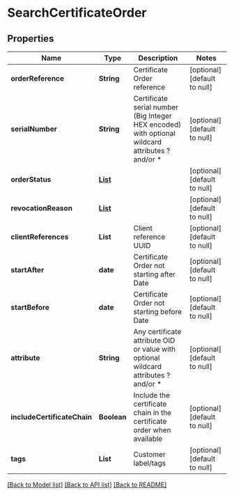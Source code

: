 # SearchCertificateOrder
## Properties

| Name | Type | Description | Notes |
|------------ | ------------- | ------------- | -------------|
| **orderReference** | **String** | Certificate Order reference | [optional] [default to null] |
| **serialNumber** | **String** | Certificate serial number (Big Integer HEX encoded) with optional wildcard attributes ? and/or * | [optional] [default to null] |
| **orderStatus** | [**List**](CertificateOrderStatus.md) |  | [optional] [default to null] |
| **revocationReason** | [**List**](RevocationReason.md) |  | [optional] [default to null] |
| **clientReferences** | **List** | Client reference UUID | [optional] [default to null] |
| **startAfter** | **date** | Certificate Order not starting after Date | [optional] [default to null] |
| **startBefore** | **date** | Certificate Order not starting before Date | [optional] [default to null] |
| **attribute** | **String** | Any certificate attribute OID or value with optional wildcard attributes ? and/or * | [optional] [default to null] |
| **includeCertificateChain** | **Boolean** | Include the certificate chain in the certificate order when available | [optional] [default to null] |
| **tags** | **List** | Customer label/tags | [optional] [default to null] |

[[Back to Model list]](../README.md#documentation-for-models) [[Back to API list]](../README.md#documentation-for-api-endpoints) [[Back to README]](../README.md)

